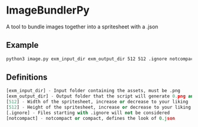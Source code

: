 # ImageBundlerPy
A tool to bundle images together into a spritesheet with a .json

## Example
```sh
python3 image.py exm_input_dir exm_output_dir 512 512 .ignore notcompact
```

## Definitions
```py
[exm_input_dir] - Input folder containing the assets, must be .png
[exm_output_dir] - Output folder that the script will generate 0.png and 0.json in
[512] - Width of the spritesheet, increase or decrease to your liking
[512] - Height of the spritesheet, increase or decrease to your liking
[.ignore] - Files starting with .ignore will not be considered
[notcompact] - notcompact or compact, defines the look of 0.json
```